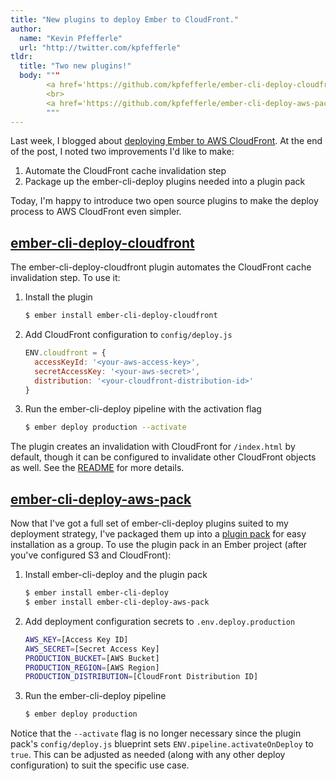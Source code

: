 ```yaml
---
title: "New plugins to deploy Ember to CloudFront."
author:
  name: "Kevin Pfefferle"
  url: "http://twitter.com/kpfefferle"
tldr:
  title: "Two new plugins!"
  body: """
        <a href='https://github.com/kpfefferle/ember-cli-deploy-cloudfront'>ember-cli-deploy-cloudfront</a>
        <br>
        <a href='https://github.com/kpfefferle/ember-cli-deploy-aws-pack'>ember-cli-deploy-aws-pack</a>
        """
---
```


Last week, I blogged about [deploying Ember to AWS CloudFront](/posts/2015-11-03-deploying-ember-to-aws-cloudfront-using-ember-cli-deploy.html). At the end of the post, I noted two improvements I'd like to make:

1. Automate the CloudFront cache invalidation step
2. Package up the ember-cli-deploy plugins needed into a plugin pack

Today, I'm happy to introduce two open source plugins to make the deploy process to AWS CloudFront even simpler.

## [ember-cli-deploy-cloudfront](https://github.com/kpfefferle/ember-cli-deploy-cloudfront)

The ember-cli-deploy-cloudfront plugin automates the CloudFront cache invalidation step. To use it:

1. Install the plugin

    ```bash
    $ ember install ember-cli-deploy-cloudfront
    ```

1. Add CloudFront configuration to `config/deploy.js`

    ```javascript
    ENV.cloudfront = {
      accessKeyId: '<your-aws-access-key>',
      secretAccessKey: '<your-aws-secret>',
      distribution: '<your-cloudfront-distribution-id>'
    }
    ```

1. Run the ember-cli-deploy pipeline with the activation flag

    ```bash
    $ ember deploy production --activate
    ```

The plugin creates an invalidation with CloudFront for `/index.html` by default, though it can be configured to invalidate other CloudFront objects as well. See the [README](https://github.com/kpfefferle/ember-cli-deploy-cloudfront/blob/master/README.md) for more details.

## [ember-cli-deploy-aws-pack](https://github.com/kpfefferle/ember-cli-deploy-aws-pack)

Now that I've got a full set of ember-cli-deploy plugins suited to my deployment strategy, I've packaged them up into a [plugin pack](http://ember-cli.github.io/ember-cli-deploy/docs/v0.5.x/plugin-packs/) for easy installation as a group. To use the plugin pack in an Ember project (after you've configured S3 and CloudFront):

1. Install ember-cli-deploy and the plugin pack

    ```bash
    $ ember install ember-cli-deploy
    $ ember install ember-cli-deploy-aws-pack
    ```

1. Add deployment configuration secrets to `.env.deploy.production`

    ```bash
    AWS_KEY=[Access Key ID]
    AWS_SECRET=[Secret Access Key]
    PRODUCTION_BUCKET=[AWS Bucket]
    PRODUCTION_REGION=[AWS Region]
    PRODUCTION_DISTRIBUTION=[CloudFront Distribution ID]
    ```

1. Run the ember-cli-deploy pipeline

    ```bash
    $ ember deploy production
    ```

Notice that the `--activate` flag is no longer necessary since the plugin pack's `config/deploy.js` blueprint sets `ENV.pipeline.activateOnDeploy` to `true`. This can be adjusted as needed (along with any other deploy configuration) to suit the specific use case.
